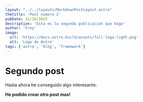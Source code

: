 ```yaml
---
layout: "../../layouts/MarkdownPostLayout.astro"
thetitle: 'Post numero 2'
pubDate: 12/10/2025
description: 'Esta es la segunda publicacion que hago'
author: 'Frey'
image: 
  url: 'https://docs.astro.build/assets/full-logo-light.png'
  alt: 'Logo de Astro'
tags: ['astro', 'blog', 'framework']
---
```


# Segundo post

Hasta ahora he conseguido algo interesante:

**He podido crear otro post mas!**
